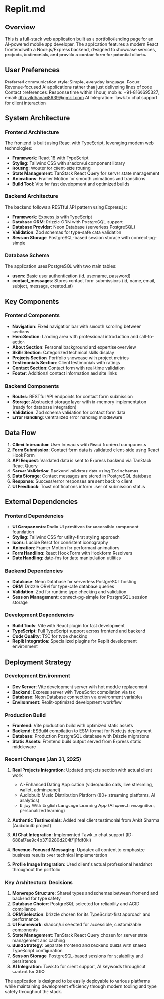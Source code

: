 # Replit.md

## Overview

This is a full-stack web application built as a portfolio/landing page for an AI-powered mobile app developer. The application features a modern React frontend with a Node.js/Express backend, designed to showcase services, projects, testimonials, and provide a contact form for potential clients.

## User Preferences

Preferred communication style: Simple, everyday language.
Focus: Revenue-focused AI applications rather than just delivering lines of code
Contact preferences: Response time within 1 hour, mobile: +91-8160695327, email: dhruvildhanani8639@gmail.com
AI Integration: Tawk.to chat support for client interaction

## System Architecture

### Frontend Architecture
The frontend is built using React with TypeScript, leveraging modern web technologies:
- **Framework**: React 18 with TypeScript
- **Styling**: Tailwind CSS with shadcn/ui component library
- **Routing**: Wouter for client-side routing
- **State Management**: TanStack React Query for server state management
- **Animations**: Framer Motion for smooth animations and transitions
- **Build Tool**: Vite for fast development and optimized builds

### Backend Architecture  
The backend follows a RESTful API pattern using Express.js:
- **Framework**: Express.js with TypeScript
- **Database ORM**: Drizzle ORM with PostgreSQL support
- **Database Provider**: Neon Database (serverless PostgreSQL)
- **Validation**: Zod schemas for type-safe data validation
- **Session Storage**: PostgreSQL-based session storage with connect-pg-simple

### Database Schema
The application uses PostgreSQL with two main tables:
- **users**: Basic user authentication (id, username, password)
- **contact_messages**: Stores contact form submissions (id, name, email, subject, message, created_at)

## Key Components

### Frontend Components
- **Navigation**: Fixed navigation bar with smooth scrolling between sections
- **Hero Section**: Landing area with professional introduction and call-to-action
- **About Section**: Personal background and expertise overview
- **Skills Section**: Categorized technical skills display
- **Projects Section**: Portfolio showcase with project metrics
- **Testimonials Section**: Client testimonials with ratings
- **Contact Section**: Contact form with real-time validation
- **Footer**: Additional contact information and site links

### Backend Components
- **Routes**: RESTful API endpoints for contact form submission
- **Storage**: Abstracted storage layer with in-memory implementation (ready for database integration)
- **Validation**: Zod schema validation for contact form data
- **Error Handling**: Centralized error handling middleware

## Data Flow

1. **Client Interaction**: User interacts with React frontend components
2. **Form Submission**: Contact form data is validated client-side using React Hook Form
3. **API Request**: Validated data is sent to Express backend via TanStack React Query
4. **Server Validation**: Backend validates data using Zod schemas
5. **Data Storage**: Contact messages are stored in PostgreSQL database
6. **Response**: Success/error responses are sent back to client
7. **UI Feedback**: Toast notifications inform user of submission status

## External Dependencies

### Frontend Dependencies
- **UI Components**: Radix UI primitives for accessible component foundation
- **Styling**: Tailwind CSS for utility-first styling approach
- **Icons**: Lucide React for consistent iconography
- **Animation**: Framer Motion for performant animations
- **Form Handling**: React Hook Form with Hookform Resolvers
- **Date Handling**: date-fns for date manipulation utilities

### Backend Dependencies
- **Database**: Neon Database for serverless PostgreSQL hosting
- **ORM**: Drizzle ORM for type-safe database queries
- **Validation**: Zod for runtime type checking and validation
- **Session Management**: connect-pg-simple for PostgreSQL session storage

### Development Dependencies
- **Build Tools**: Vite with React plugin for fast development
- **TypeScript**: Full TypeScript support across frontend and backend
- **Code Quality**: TSC for type checking
- **Replit Integration**: Specialized plugins for Replit development environment

## Deployment Strategy

### Development Environment
- **Dev Server**: Vite development server with hot module replacement
- **Backend**: Express server with TypeScript compilation via tsx
- **Database**: Neon Database connection via environment variables
- **Environment**: Replit-optimized development workflow

### Production Build
- **Frontend**: Vite production build with optimized static assets
- **Backend**: ESBuild compilation to ESM format for Node.js deployment
- **Database**: Production PostgreSQL database with Drizzle migrations
- **Static Assets**: Frontend build output served from Express static middleware

### Recent Changes (Jan 31, 2025)

1. **Real Projects Integration**: Updated projects section with actual client work:
   - AI-Enhanced Dating Application (video/audio calls, live streaming, wallet, admin panel)
   - Audiobulb Music Distribution Platform (80+ streaming platforms, AI analytics)
   - Enjoy With English Language Learning App (AI speech recognition, personalized learning)

2. **Authentic Testimonials**: Added real client testimonial from Ankit Sharma (Audiobulb project)

3. **AI Chat Integration**: Implemented Tawk.to chat support (ID: 688af7ae9c4b3719280d204f/1j1fdf0kl)

4. **Revenue-Focused Messaging**: Updated all content to emphasize business results over technical implementation

5. **Profile Image Integration**: Used client's actual professional headshot throughout the portfolio

### Key Architectural Decisions

1. **Monorepo Structure**: Shared types and schemas between frontend and backend for type safety
2. **Database Choice**: PostgreSQL selected for reliability and ACID compliance
3. **ORM Selection**: Drizzle chosen for its TypeScript-first approach and performance
4. **UI Framework**: shadcn/ui selected for accessible, customizable components
5. **State Management**: TanStack React Query chosen for server state management and caching
6. **Build Strategy**: Separate frontend and backend builds with shared TypeScript configuration
7. **Session Storage**: PostgreSQL-based sessions for scalability and persistence
8. **AI Integration**: Tawk.to for client support, AI keywords throughout content for SEO

The application is designed to be easily deployable to various platforms while maintaining development efficiency through modern tooling and type safety throughout the stack.